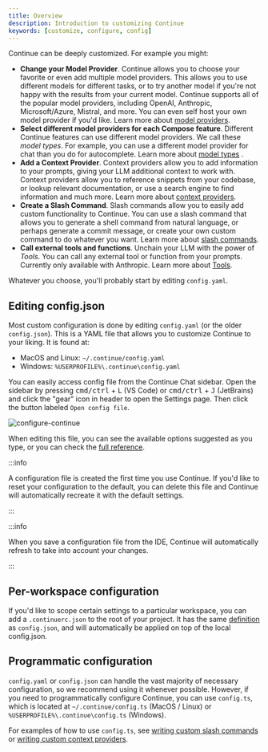```yaml
---
title: Overview
description: Introduction to customizing Continue
keywords: [customize, configure, config]
---
```


Continue can be deeply customized. For example you might:

- **Change your Model Provider**. Continue allows you to choose your favorite or even add multiple model providers. This allows you to use different models for different tasks, or to try another model if you're not happy with the results from your current model. Continue supports all of the popular model providers, including OpenAI, Anthropic, Microsoft/Azure, Mistral, and more. You can even self host your own model provider if you'd like. Learn more about [model providers](../customize/model-providers/).
- **Select different model providers for each Compose feature**. Different Continue features can use different model providers. We call these _model types_. For example, you can use a different model provider for chat than you do for autocomplete. Learn more about [model types](../customize/model-types/) .
- **Add a Context Provider**. Context providers allow you to add information to your prompts, giving your LLM additional context to work with. Context providers allow you to reference snippets from your codebase, or lookup relevant documentation, or use a search engine to find information and much more. Learn more about [context providers](/customize/context-providers).
- **Create a Slash Command**. Slash commands allow you to easily add custom functionality to Continue. You can use a slash command that allows you to generate a shell command from natural language, or perhaps generate a commit message, or create your own custom command to do whatever you want. Learn more about [slash commands](/customize/slash-commands).
- **Call external tools and functions**. Unchain your LLM with the power of _Tools_. You can call any external tool or function from your prompts. Currently only available with Anthropic. Learn more about [Tools](/customize/tools).

Whatever you choose, you'll probably start by editing `config.yaml`.

## Editing config.json

Most custom configuration is done by editing `config.yaml` (or the older `config.json`). This is a YAML file that allows you to customize Continue to your liking. It is found at:

- MacOS and Linux: `~/.continue/config.yaml`
- Windows: `%USERPROFILE%\.continue\config.yaml`

You can easily access config file from the Continue Chat sidebar. Open the sidebar by pressing <kbd>cmd/ctrl</kbd> + <kbd>L</kbd> (VS Code) or <kbd>cmd/ctrl</kbd> + <kbd>J</kbd> (JetBrains) and click the "gear" icon in header to open the Settings page. Then click the button labeled `Open config file`.

![configure-continue](/img/configure-continue.png)

When editing this file, you can see the available options suggested as you type, or you can check the [full reference](./deep-dives/configuration.md).

:::info

A configuration file is created the first time you use Continue. If you'd like to reset your configuration to the default, you can delete this file and Continue will automatically recreate it with the default settings.

:::

:::info

When you save a configuration file from the IDE, Continue will automatically refresh to take into account your changes.

:::

## Per-workspace configuration

If you'd like to scope certain settings to a particular workspace, you can add a `.continuerc.json` to the root of your project. It has the same [definition](./deep-dives/configuration.md) as `config.json`, and will automatically be applied on top of the local config.json.

## Programmatic configuration

`config.yaml` or `config.json` can handle the vast majority of necessary configuration, so we recommend using it whenever possible. However, if you need to programmatically configure Continue, you can use `config.ts`, which is located at `~/.continue/config.ts` (MacOS / Linux) or `%USERPROFILE%\.continue\config.ts` (Windows).

For examples of how to use `config.ts`, see [writing custom slash commands](./tutorials/build-your-own-slash-command.md#custom-slash-commands) or [writing custom context providers](./tutorials/build-your-own-context-provider.md).
